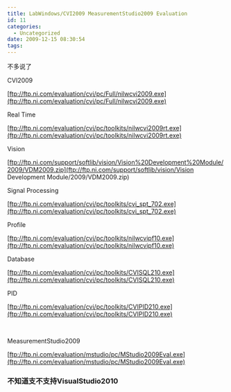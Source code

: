 ```yaml
---
title: LabWindows/CVI2009 MeasurementStudio2009 Evaluation
id: 11
categories:
  - Uncategorized
date: 2009-12-15 08:30:54
tags:
---
```


<div id="msgcns!866B8F96A2761BBE!1443" class="bvMsg">

不多说了 <p>CVI2009 <p>[ftp://ftp.ni.com/evaluation/cvi/pc/Full/nilwcvi2009.exe](ftp://ftp.ni.com/evaluation/cvi/pc/Full/nilwcvi2009.exe)

Real Time

[ftp://ftp.ni.com/evaluation/cvi/pc/toolkits/nilwcvi2009rt.exe](ftp://ftp.ni.com/evaluation/cvi/pc/toolkits/nilwcvi2009rt.exe) <p>Vision <p>[ftp://ftp.ni.com/support/softlib/vision/Vision%20Development%20Module/2009/VDM2009.zip](ftp://ftp.ni.com/support/softlib/vision/Vision Development Module/2009/VDM2009.zip) <p>Signal Processing <p>[ftp://ftp.ni.com/evaluation/cvi/pc/toolkits/cvi_spt_702.exe](ftp://ftp.ni.com/evaluation/cvi/pc/toolkits/cvi_spt_702.exe) <p>Profile <p>[ftp://ftp.ni.com/evaluation/cvi/pc/toolkits/nilwcvipf10.exe](ftp://ftp.ni.com/evaluation/cvi/pc/toolkits/nilwcvipf10.exe) <p>Database <p>[ftp://ftp.ni.com/evaluation/cvi/pc/toolkits/CVISQL210.exe](ftp://ftp.ni.com/evaluation/cvi/pc/toolkits/CVISQL210.exe) <p>PID <p>[ftp://ftp.ni.com/evaluation/cvi/pc/toolkits/CVIPID210.exe](ftp://ftp.ni.com/evaluation/cvi/pc/toolkits/CVIPID210.exe) <p>  <p>MeasurementStudio2009 <p>[ftp://ftp.ni.com/evaluation/mstudio/pc/MStudio2009Eval.exe](ftp://ftp.ni.com/evaluation/mstudio/pc/MStudio2009Eval.exe) 

### 不知道支不支持VisualStudio2010

</p></p></p></p></p></div>